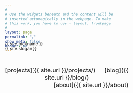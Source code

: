 ```yaml
---
#
# Use the widgets beneath and the content will be
# inserted automagically in the webpage. To make
# this work, you have to use › layout: frontpage
#
layout: page
permalink: "/"
show_meta: false
header: no
---
```

<script type="text/javascript">
	document.getElementById('navigation').style.display = 'none';
</script>
<div style="margin-top:-54px;">
	<span class="avoidMe matchbook noselect" id="nameLogo">{{ site.nickname }}</span>
	<br />
	<span class="avoidMe matchbook noselect" id="subLogo">{{ site.slogan }}</span>
</div>
<span style="display:block;width:100%;max-width:400px;text-align:center;margin-top:50px;" markdown="1">
	<span class="avoidMe subheadline" style="float:left;font-size:1.2rem;">
	[projects]({{ site.url }}/projects/)
	</span>
	<span class="avoidMe subheadline" style="margin-left:30px;font-size:1.2rem;">
	[blog]({{ site.url }}/blog/)
	</span>
	<span class="avoidMe subheadline" style="margin-left:30px;float:right;font-size:1.2rem;">
	[about]({{ site.url }}/about)
	</span>
</span>

<canvas id="seeds" style="z-index:-100;position:absolute;top:-30px;left:0px;margin:0;padding:0;display:inline-block;margin-bottom:-6px">
</canvas>
<script type="text/javascript" src="{{ site.url }}/assets/js/doodling.js"></script>